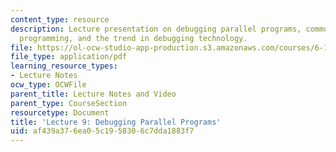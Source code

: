 ```yaml
---
content_type: resource
description: Lecture presentation on debugging parallel programs, common bugs in parallel
  programming, and the trend in debugging technology.
file: https://ol-ocw-studio-app-production.s3.amazonaws.com/courses/6-189-multicore-programming-primer-january-iap-2007/af439a376ea05c1958306c7dda1883f7_lec9debugging.pdf
file_type: application/pdf
learning_resource_types:
- Lecture Notes
ocw_type: OCWFile
parent_title: Lecture Notes and Video
parent_type: CourseSection
resourcetype: Document
title: 'Lecture 9: Debugging Parallel Programs'
uid: af439a37-6ea0-5c19-5830-6c7dda1883f7
---
```

